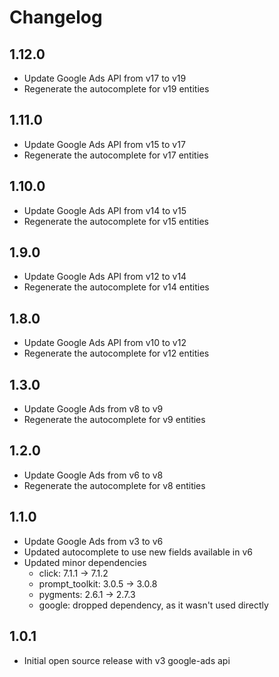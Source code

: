 # Changelog

## 1.12.0
- Update Google Ads API from v17 to v19
- Regenerate the autocomplete for v19 entities

## 1.11.0
- Update Google Ads API from v15 to v17
- Regenerate the autocomplete for v17 entities

## 1.10.0
- Update Google Ads API from v14 to v15
- Regenerate the autocomplete for v15 entities

## 1.9.0
- Update Google Ads API from v12 to v14
- Regenerate the autocomplete for v14 entities

## 1.8.0
- Update Google Ads API from v10 to v12
- Regenerate the autocomplete for v12 entities

## 1.3.0
- Update Google Ads from v8 to v9
- Regenerate the autocomplete for v9 entities

## 1.2.0
- Update Google Ads from v6 to v8
- Regenerate the autocomplete for v8 entities

## 1.1.0
- Update Google Ads from v3 to v6
- Updated autocomplete to use new fields available in v6
- Updated minor dependencies
  - click: 7.1.1 -> 7.1.2
  - prompt\_toolkit: 3.0.5 -> 3.0.8
  - pygments: 2.6.1 -> 2.7.3
  - google: dropped dependency, as it wasn't used directly

## 1.0.1
- Initial open source release with v3 google-ads api
